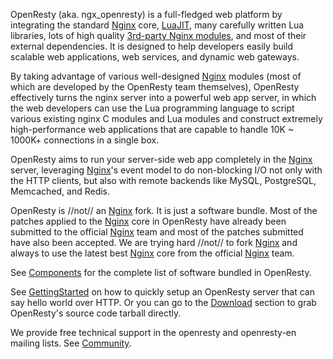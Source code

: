 <!---
    @title         OpenResty
    @creator       Yichun Zhang
    @created       2011-06-21 04:03 GMT
    @modifier      YichunZhang
    @modified      2015-12-30 20:21 GMT
    @changecount   34
--->

OpenResty (aka. ngx_openresty) is a full-fledged web platform by integrating the standard [Nginx](nginx/) core, [LuaJIT](luajit/), many carefully written Lua libraries, lots of high quality [3rd-party Nginx modules](components/), and most of their external dependencies. It is designed to help developers easily build scalable web applications, web services, and dynamic web gateways.

By taking advantage of various well-designed [Nginx](nginx/) modules (most of which are developed by the OpenResty team themselves), OpenResty effectively turns the nginx server into a powerful web app server, in which the web developers can use the Lua programming language to script various existing nginx C modules and Lua modules and construct extremely high-performance web applications that are capable to handle 10K ~ 1000K+ connections in a single box.

OpenResty aims to run your server-side web app completely in the [Nginx](nginx/) server, leveraging [Nginx](nginx/)'s event model to do non-blocking I/O not only with the HTTP clients, but also with remote backends like MySQL, PostgreSQL, Memcached, and Redis.

OpenResty is //not// an [Nginx](nginx/) fork. It is just a software bundle. Most of the patches applied to the [Nginx](nginx/) core in OpenResty have already been submitted to the official [Nginx](nginx/) team and most of the patches submitted have also been accepted. We are trying hard //not// to fork [Nginx](nginx/) and always to use the latest best [Nginx](nginx/) core from the official [Nginx](nginx/) team.

See [Components](components/) for the complete list of software bundled in OpenResty.

See [GettingStarted](getting-started/) on how to quickly setup an OpenResty server that can say hello world over HTTP. Or you can go to the [Download](download/) section to grab OpenResty's source code tarball directly.

We provide free technical support in the openresty and openresty-en mailing lists. See [Community](community/).
